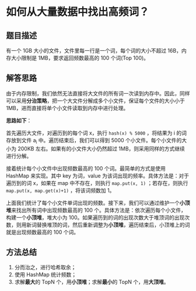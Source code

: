 # 如何从大量数据中找出高频词？

## 题目描述

有一个 1GB 大小的文件，文件里每一行是一个词，每个词的大小不超过 16B，内存大小限制是 1MB，要求返回频数最高的 100 个词(Top 100)。

## 解答思路

由于内存限制，我们依然无法直接将大文件的所有词一次读到内存中。因此，同样可以采用**分治策略**，把一个大文件分解成多个小文件，保证每个文件的大小小于 1MB，进而直接将单个小文件读取到内存中进行处理。

**思路如下**：

首先遍历大文件，对遍历到的每个词 x，执行 `hash(x) % 5000` ，将结果为 i 的词存放到文件 a<sub>i</sub> 中。遍历结束后，我们可以得到 5000 个小文件。每个小文件的大小为 200KB 左右。如果有的小文件大小仍然超过 1MB，则采用同样的方式继续进行分解。

接着统计每个小文件中出现频数最高的 100 个词。最简单的方式是使用 HashMap 来实现。其中 key 为词，value 为该词出现的频率。具体方法是：对于遍历到的词 x，如果在 map 中不存在，则执行 `map.put(x, 1)` ；若存在，则执行 `map.put(x, map.get(x)+1)` ，将该词频数加 1。

上面我们统计了每个小文件单词出现的频数。接下来，我们可以通过维护一个**小顶堆**来找出所有词中出现频数最高的 100 个。具体方法是：依次遍历每个小文件，构建一个**小顶堆**，堆大小为 100。如果遍历到的词的出现次数大于堆顶词的出现次数，则用新词替换堆顶的词，然后重新调整为**小顶堆**，遍历结束后，小顶堆上的词就是出现频数最高的 100 个词。

## 方法总结

1. 分而治之，进行哈希取余；
2. 使用 HashMap 统计频数；
3. 求解**最大**的 TopN 个，用**小顶堆**；求解**最小**的 TopN 个，用**大顶堆**。
